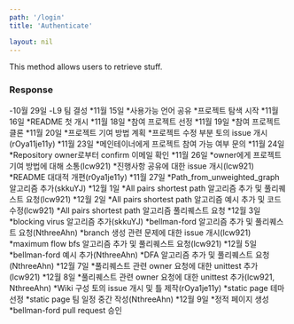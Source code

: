 ```yaml
---
path: '/login'
title: 'Authenticate'

layout: nil
---
```


This method allows users to retrieve stuff.

### Response

-10월 29일
  -L9 팀 결성
*11월 15일
  *사용가능 언어 공유
  *프로젝트 탐색 시작
*11월 16일
  *README 첫 개시
*11월 18일
  *참여 프로젝트 선정
*11월 19일
  *참여 프로젝트 클론
*11월 20일
  *프로젝트 기여 방법 계획
  *프로젝트 수정 부분 토의 issue 개시(rOya11je11y)
*11월 23일
  *메인테이너에게 프로젝트 참여 가능 여부 문의
*11월 24일
  *Repository owner로부터 confirm 이메일 확인
*11월 26일
  *owner에게 프로젝트 기여 방법에 대해 소통(lcw921)
  *진행사항 공유에 대한 issue 개시(lcw921)
  *README 대대적 개편(r0ya1je11y)
*11월 27일
  *Path_from_unweighted_graph 알고리즘 추가(skkuYJ)
*12월 1일
  *All pairs shortest path 알고리즘 추가 및 풀리퀘스트 요청(lcw921)
*12월 2일
  *All pairs shortest path 알고리즘 예시 추가 및 코드 수정(lcw921)
  *All pairs shortest path 알고리즘 풀리퀘스트 요청
*12월 3일
  *blocking virus 알고리즘 추가(skkuYJ)
  *bellman-ford 알고리즘 추가 및 풀리퀘스트 요청(NthreeAhn)
  *branch 생성 관련 문제에 대한 issue 개시(lcw921)
  *maximum flow bfs 알고리즘 추가 및 풀리퀘스트 요청(lcw921)
*12월 5일
  *bellman-ford 예시 추가(NthreeAhn)
  *DFA 알고리즘 추가 및 풀리퀘스트 요청(NthreeAhn)
*12월 7일
  *풀리퀘스트 관련 owner 요청에 대한 unittest 추가(lcw921)
*12월 8일
  *풀리퀘스트 관련 owner 요청에 대한 unittest 추가(lcw921, NthreeAhn)
  *Wiki 구성 토의 issue 개시 및 틀 제작(rOya1je11y)
  *static page 테마 선정
  *static page 팀 일정 중간 작성(NthreeAhn)
*12월 9일
  *정적 페이지 생성
  *bellman-ford pull request 승인
